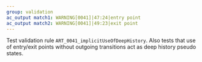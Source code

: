 ```yaml
---
group: validation
ac_output match1: WARNING[0041]|47:24|entry point
ac_output match2: WARNING[0041]|49:23|exit point
---
```

Test validation rule `ART_0041_implicitUseOfDeepHistory`. Also tests that use of entry/exit points without outgoing transitions act as deep history pseudo states.
